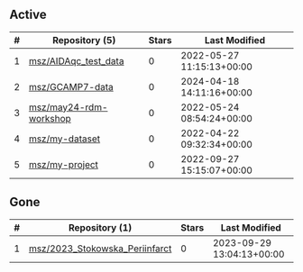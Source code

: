 ## Active
| # | Repository (5) | Stars | Last Modified |
| --- | --- | --- | --- |
| 1 | [msz/AIDAqc_test_data](https://gin.g-node.org/msz/AIDAqc_test_data) | 0 | 2022-05-27 11:15:13+00:00 |
| 2 | [msz/GCAMP7-data](https://gin.g-node.org/msz/GCAMP7-data) | 0 | 2024-04-18 14:11:16+00:00 |
| 3 | [msz/may24-rdm-workshop](https://gin.g-node.org/msz/may24-rdm-workshop) | 0 | 2022-05-24 08:54:24+00:00 |
| 4 | [msz/my-dataset](https://gin.g-node.org/msz/my-dataset) | 0 | 2022-04-22 09:32:34+00:00 |
| 5 | [msz/my-project](https://gin.g-node.org/msz/my-project) | 0 | 2022-09-27 15:15:07+00:00 |

## Gone
| # | Repository (1) | Stars | Last Modified |
| --- | --- | --- | --- |
| 1 | [msz/2023_Stokowska_Periinfarct](https://gin.g-node.org/msz/2023_Stokowska_Periinfarct) | 0 | 2023-09-29 13:04:13+00:00 |
